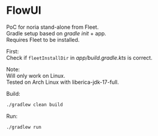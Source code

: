 # FlowUI

PoC for noria stand-alone from Fleet.  
Gradle setup based on _gradle init_ + app.  
Requires Fleet to be installed.

First:  
Check if `fleetInstallDir` in _app/build.gradle.kts_ is correct.

Note:  
Will only work on Linux.  
Tested on Arch Linux with liberica-jdk-17-full.


Build:

```bash
./gradlew clean build
```

Run:

```bash
./gradlew run
```

